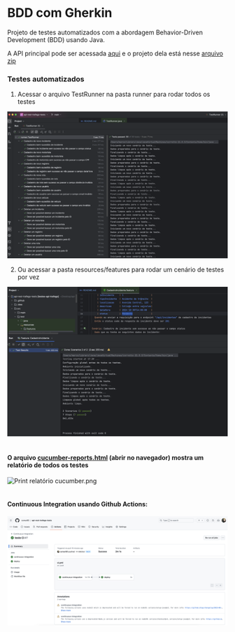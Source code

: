# BDD com Gherkin

Projeto de testes automatizados com a abordagem Behavior-Driven Development (BDD) usando Java.

A API principal pode ser acessada [aqui](https://api-trafego-dev-dda3bhdng8gtaqhk.eastus2-01.azurewebsites.net/swagger-ui/index.html) e o projeto dela está nesse [arquivo zip](https://github.com/comar80/api-rest-trafego-tests/blob/main/api-rest-trafego.zip)


### Testes automatizados

1. Acessar o arquivo TestRunner na pasta runner para rodar todos os testes

![print test runner.png](prints%2Fprint%20test%20runner.png)

2. Ou acessar a pasta resources/features para rodar um cenário de testes por vez

![print test features.png](prints%2Fprint%20test%20features.png)
<br />
<br />

#### O arquivo [cucumber-reports.html](cucumber-reports.html) (abrir no navegador) mostra um relatório de todos os testes

![Print relatório cucumber.png](prints%2FPrint%20relat%C3%B3rio%20cucumber.png)
<br />
<br />

#### Continuous Integration usando Github Actions:

![print CI.png](https://github.com/comar80/api-rest-trafego-tests/blob/main/prints/print%20CI.png)
